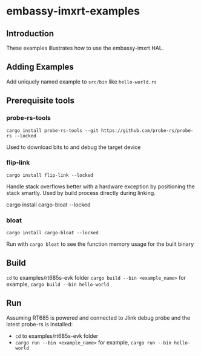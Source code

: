 # embassy-imxrt-examples

## Introduction

These examples illustrates how to use the embassy-imxrt HAL.

## Adding Examples

Add uniquely named example to `src/bin` like `hello-world.rs`

## Prerequisite tools

### probe-rs-tools

```shell
cargo install probe-rs-tools --git https://github.com/probe-rs/probe-rs --locked
```

Used to download bits to and debug the target device

### flip-link

```shell
cargo install flip-link --locked
```

Handle stack overflows better with a hardware exception by positioning the stack smartly.  Used by build process directly during linking.

cargo install cargo-bloat --locked

### bloat

```shell
cargo install cargo-bloat --locked
```

Run with `cargo bloat` to see the function memory usage for the built binary

## Build

`cd` to examples/rt685s-evk folder
`cargo build --bin <example_name>` for example, `cargo build --bin hello-world`

## Run

Assuming RT685 is powered and connected to Jlink debug probe and the latest probe-rs is installed:

- `cd` to examples/rt685s-evk folder
- `cargo run --bin <example_name>` for example, `cargo run --bin hello-world`
